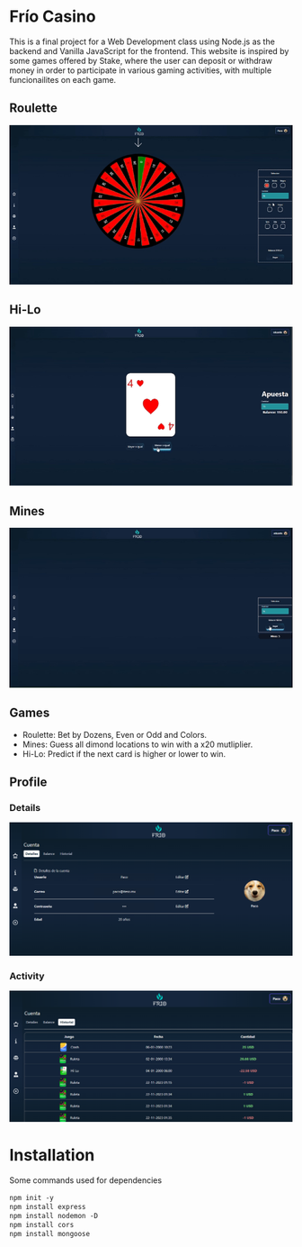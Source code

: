 # Frío Casino

This is a final project for a Web Development class using Node.js as the backend and Vanilla JavaScript for the frontend. This website is inspired by some games offered by Stake, where the user can deposit or withdraw money
in order to participate in various gaming activities, with multiple funcionailites on each game.

## Roulette
![Alt text](images/roulette.gif?raw=true "Roulette")

## Hi-Lo
![Alt text](images/hi-lo.gif?raw=true "Hi-Lo")

## Mines
![Alt text](images/mines.gif?raw=true "Mines")

## Games
- Roulette: Bet by Dozens, Even or Odd and Colors.
- Mines: Guess all dimond locations to win with a x20 mutliplier.
- Hi-Lo: Predict if the next card is higher or lower to win.

## Profile 
### Details
![Alt text](images/details.PNG?raw=true "Details")

### Activity
![Alt text](images/activity.PNG?raw=true "History")

# Installation
Some commands used for dependencies 
```
npm init -y
npm install express
npm install nodemon -D
npm install cors
npm install mongoose
```
